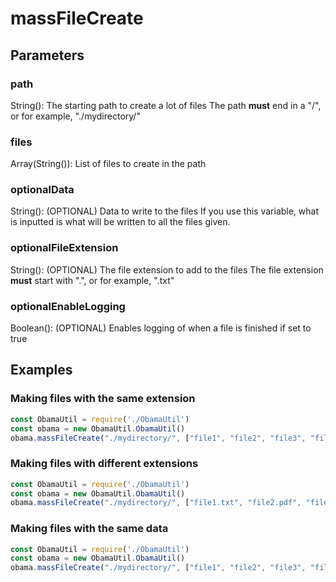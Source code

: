# massFileCreate
## Parameters
### path
String(): The starting path to create a lot of files
The path **must** end in a "/", or for example, "./mydirectory/"
### files
Array(String()): List of files to create in the path
### optionalData
String(): (OPTIONAL) Data to write to the files
If you use this variable, what is inputted is what will be written to all the files given.
### optionalFileExtension
String(): (OPTIONAL) The file extension to add to the files
The file extension **must** start with ".", or for example, ".txt"
### optionalEnableLogging
Boolean(): (OPTIONAL) Enables logging of when a file is finished if set to true
## Examples
### Making files with the same extension
```javascript
const ObamaUtil = require('./ObamaUtil')
const obama = new ObamaUtil.ObamaUtil()
obama.massFileCreate("./mydirectory/", ["file1", "file2", "file3", "file4", "file5"], undefined, ".txt")
```
### Making files with different extensions
```javascript
const ObamaUtil = require('./ObamaUtil')
const obama = new ObamaUtil.ObamaUtil()
obama.massFileCreate("./mydirectory/", ["file1.txt", "file2.pdf", "file3.jpg", "file4.mp4", "file5.js"])
```
### Making files with the same data
```javascript
const ObamaUtil = require('./ObamaUtil')
const obama = new ObamaUtil.ObamaUtil()
obama.massFileCreate("./mydirectory/", ["file1", "file2", "file3", "file4", "file5"], "Hello, World!")
```